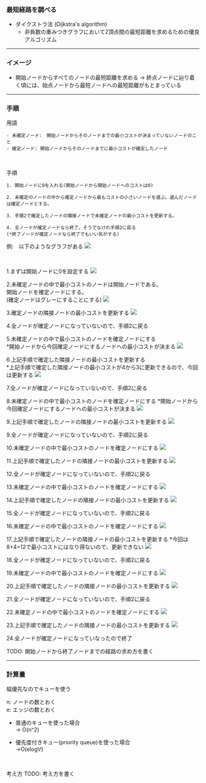 ### 最短経路を調べる

- ダイクストラ法 (Dijkstra's algorithm)
    - 非負数の重みつきグラフにおいて2頂点間の最短距離を求めるための優良アルゴリズム

---

### イメージ

- 開始ノードからすべてのノードの最短距離を求める
    -> 終点ノードに辿り着く頃には、始点ノードから最短ノードへの最短距離がもとまっている

---

### 手順

用語  
```
- 未確定ノード:　開始ノードからそのノードまでの最小コストが決まっていないノードのこと
- 確定ノード: 開始ノードからそのノードまでに最小コストが確定したノード
```

<br>

手順
```
1. 開始ノードに0を入れる(開始ノードから開始ノードへのコストは0)

2. 未確定のノードの中から確定ノードから最もコストの小さいノードを選ぶ。選んだノードは確定ノードとする。

3. 手順2で確定したノードの隣接ノードで未確定ノードの最小コストを更新する。

4. 全ノードが確定ノードなら終了。そうでなけれ手順2に戻る
(*終了ノードが確定ノードなら終了でもいい気がする)
```

例:　以下のようなグラフがある
<img src="../img/Dijkstra1.png" />

<br>

1.まずは開始ノードに0を設定する
<img src="../img/Dijkstra2.png" />

2.未確定ノードの中で最小コストのノードは開始ノードである。  
開始ノードを確定ノードにする。  
(確定ノードはグレーにすることにする)
<img src="../img/Dijkstra3.png" />

3.確定ノードの隣接ノードの最小コストを更新する
<img src="../img/Dijkstra4.png" />

4.全ノードが確定ノードになっていないので、手順2に戻る

5.未確定ノードの中で最小コストのノードを確定ノードにする  
*開始ノードから今回確定ノードにするノードへの最小コストが決まる
<img src="../img/Dijkstra5.png" />

6.上記手順で確定した隣接ノードの最小コストを更新する  
*上記手順で確定した隣接ノードの最小コストが4から3に更新できるので、今回は更新する
<img src="../img/Dijkstra6.png" />

7.全ノードが確定ノードになっていないので、手順2に戻る

8.未確定ノードの中で最小コストのノードを確定ノードにする 
*開始ノードから今回確定ノードにするノードへの最小コストが決まる
<img src="../img/Dijkstra7.png" />

9.上記手順で確定したノードの隣接ノードの最小コストを更新する
<img src="../img/Dijkstra8.png" />

9.全ノードが確定ノードになっていないので、手順2に戻る

10.未確定ノードの中で最小コストのノードを確定ノードにする 
<img src="../img/Dijkstra9.png" />

11.上記手順で確定したノードの隣接ノードの最小コストを更新する
<img src="../img/Dijkstra10.png" />

12.全ノードが確定ノードになっていないので、手順2に戻る

13.未確定ノードの中で最小コストのノードを確定ノードにする 
<img src="../img/Dijkstra11.png" />

14.上記手順で確定したノードの隣接ノードの最小コストを更新する
<img src="../img/Dijkstra12.png" />

15.全ノードが確定ノードになっていないので、手順2に戻る

16.未確定ノードの中で最小コストのノードを確定ノードにする 
<img src="../img/Dijkstra13.png" />

17.上記手順で確定したノードの隣接ノードの最小コストを更新する
*今回は8+4=12で最小コストにはなり得ないので、更新できない
<img src="../img/Dijkstra13.png" />

18.全ノードが確定ノードになっていないので、手順2に戻る

19.未確定ノードの中で最小コストのノードを確定ノードにする 
<img src="../img/Dijkstra14.png" />

20.上記手順で確定したノードの隣接ノードの最小コストを更新する
<img src="../img/Dijkstra14.png" />

21.全ノードが確定ノードになっていないので、手順2に戻る

22.未確定ノードの中で最小コストのノードを確定ノードにする 
<img src="../img/Dijkstra15.png" />

23.上記手順で確定したノードの隣接ノードの最小コストを更新する
<img src="../img/Dijkstra15.png" />

24.全ノードが確定ノードになっていなったので終了

TODO: 開始ノードから終了ノードまでの経路の求め方を書く

---

### 計算量

幅優先なのでキューを使う

n: ノードの数とおく  
e: エッジの数とおく  

- 普通のキューを使った場合  
    -> O(n^2)

- 優先度付きキュー(priority queue)を使った場合  
    ->O(elogV)

<br>

考え方
TODO: 考え方を書く